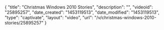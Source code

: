 {
    "title": "Christmas Windows 2010 Stories",
    "description": "",
    "videoid": "25895257",
    "date_created": "1453119513",
    "date_modified": "1453119513",
    "type": "captivate",
    "layout": "video",
    "url": "\/v\/christmas-windows-2010-stories\/25895257"
}